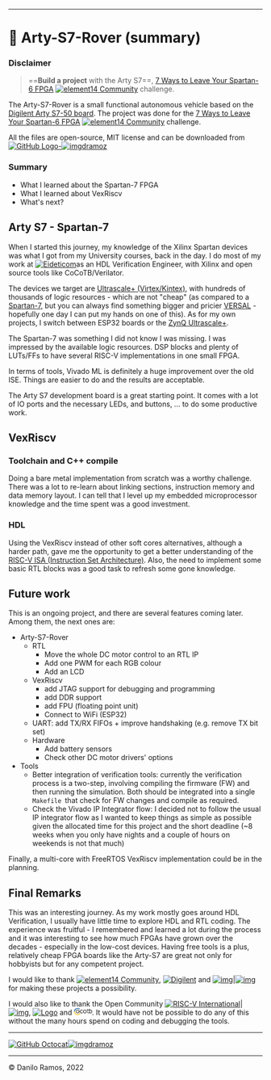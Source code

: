 ****

# 🚎 Arty-S7-Rover (summary)

### Disclaimer

> ==**Build a project** with the Arty S7==, [7 Ways to Leave Your Spartan-6 FPGA](https://community.element14.com/technologies/fpga-group/w/documents/27537/7-ways-to-leave-your-spartan-6-fpga) [<img src="https://community.element14.com/e14/cfs/e14core/images/logos/e14_Profile_206px.png" alt="element14 Community" style="height:2em;" />](https://community.element14.com/) challenge.

The Arty-S7-Rover is a small functional autonomous vehicle based on the [Digilent Arty S7-50 board](https://digilent.com/reference/programmable-logic/arty-s7/start). The project was done for the [7 Ways to Leave Your Spartan-6 FPGA](https://community.element14.com/technologies/fpga-group/w/documents/27537/7-ways-to-leave-your-spartan-6-fpga) [<img src="https://community.element14.com/e14/cfs/e14core/images/logos/e14_Profile_206px.png" alt="element14 Community" style="height:2em;" />](https://community.element14.com/) challenge.

All the files are open-source, MIT license and can be downloaded from [<img src="https://github.githubassets.com/images/modules/logos_page/GitHub-Logo.png" alt="GitHub Logo" style="height:1em;" />-<img src="https://avatars.githubusercontent.com/u/34524370?v=4" alt="img" style="height:1em;" />dramoz](https://github.com/dramoz/arty-s7)

### Summary

- What I learned about the Spartan-7 FPGA
- What I learned about VexRiscv
- What's next?

## Arty S7 - Spartan-7

When I started this journey, my knowledge of the Xilinx Spartan devices was what I got from my University courses, back in the day. I do most of my work at [<img src="https://www.eideticom.com/uploads/images/2019/07/11/eideticom-logo-03.svg" alt="Eideticom" style="height:1em" />]()as an HDL Verification Engineer, with Xilinx and open source tools like CoCoTB/Verilator.

The devices we target are [Ultrascale+ (Virtex/Kintex)](https://www.xilinx.com/products/silicon-devices/fpga/virtex-ultrascale-plus.html), with hundreds of thousands of logic resources - which are not "cheap" (as compared to a [Spartan-7](https://www.xilinx.com/products/silicon-devices/fpga/spartan-7.html), but you can always find something bigger and pricier [VERSAL](https://www.xilinx.com/products/silicon-devices/acap/versal.html) - hopefully one day I can put my hands on one of this). As for my own projects, I switch between ESP32 boards or the  [ZynQ Ultrascale+](https://www.xilinx.com/products/silicon-devices/soc/zynq-ultrascale-mpsoc.html).

The Spartan-7 was something I did not know I was missing. I was impressed by the available logic resources. DSP blocks and plenty of LUTs/FFs to have several RISC-V implementations in one small FPGA.

In terms of tools, Vivado ML is definitely a huge improvement over the old ISE. Things are easier to do and the results are acceptable.

The Arty S7 development board is a great starting point. It comes with a lot of IO ports and the necessary LEDs, and buttons, ... to do some productive work.

## VexRiscv

### Toolchain and C++ compile

Doing a bare metal implementation from scratch was a worthy challenge. There was a lot to re-learn about linking sections, instruction memory and data memory layout. I can tell that I level up my embedded microprocessor knowledge and the time spent was a good investment.

### HDL

Using the VexRiscv instead of other soft cores alternatives, although a harder path, gave me the opportunity to get a better understanding of the [RISC-V ISA (Instruction Set Architecture)](https://en.wikipedia.org/wiki/RISC-V). Also, the need to implement some basic RTL blocks was a good task to refresh some gone knowledge.

## Future work

This is an ongoing project, and there are several features coming later. Among them, the next ones are:

- Arty-S7-Rover
  - RTL
    - Move the whole DC motor control to an RTL IP
    - Add one PWM for each RGB colour
    - Add an LCD
  - VexRiscv
    - add JTAG support for debugging and programming
    - add DDR support
    - add FPU (floating point unit)
    - Connect to WiFi (ESP32)
  - UART: add TX/RX FIFOs + improve handshaking (e.g. remove TX bit set)
  - Hardware
    - Add battery sensors
    - Check other DC motor drivers' options
- Tools
  - Better integration of verification tools: currently the verification process is a two-step, involving compiling the firmware (FW) and then running the simulation. Both should be integrated into a single `Makefile `that check for FW changes and compile as required.
  - Check the Vivado IP Integrator flow: I decided not to follow the usual IP integrator flow as I wanted to keep things as simple as possible given the allocated time for this project and the short deadline (~8 weeks when you only have nights and a couple of hours on weekends is not that much)

Finally, a multi-core with FreeRTOS VexRiscv implementation could be in the planning.

## Final Remarks

This was an interesting journey. As my work mostly goes around HDL Verification, I usually have little time to explore HDL and RTL coding. The experience was fruitful - I remembered and learned a lot during the process and it was interesting to see how much FPGAs have grown over the decades - especially in the low-cost devices. Having free tools is a plus, relatively cheap FPGA boards like the Arty-S7 are great not only for hobbyists but for any competent project.

I would like to thank [<img src="https://community.element14.com/e14/cfs/e14core/images/logos/e14_Profile_206px.png" alt="element14 Community" style="height:2em;" />](https://community.element14.com/), [<img src="https://cdn11.bigcommerce.com/s-7gavg/images/stencil/original/digilent-logo_ni_2021-260px_1_1627086513__23106.original.png" alt="Digilent" style="height:1em;" />](https://digilent.com/) and  [<img src="https://upload.wikimedia.org/wikipedia/commons/7/7c/AMD_Logo.svg" alt="img" style="height:1em;" />](https://www.amd.com/)|[<img src="https://www.xilinx.com/etc.clientlibs/site/clientlibs/xilinx/site-all/resources/imgs/products/xilinx-logo-product.png" alt="img" style="height:1em;" />](https://www.xilinx.com) for making these projects a possibility.

I would also like to thank the Open Community  [<img src="https://riscv.org/wp-content/uploads/2020/06/riscv-color.svg" alt="RISC-V International" style="height:1em;" />](https://riscv.org/)| [<img src="https://community.cadence.com/cfs-file/__key/communityserver-blogs-components-weblogfiles/00-00-00-01-06/sifive_2D00_logo_2D00_v1.png" alt="img" style="height:1em;" />](https://www.sifive.com/), [<img src="https://www.veripool.org/img/verilator_256_200_min.png" alt="Logo" style="height:2em;" />](https://veripool.org/guide/latest/index.html) and [<img src="https://raw.githubusercontent.com/cocotb/cocotb-web/master/assets/img/cocotb-logo.svg" alt="CoCoTB" style="height:1em;" />](https://docs.cocotb.org/en/stable/). It would have not be possible to do any of this without the many hours spend on coding and debugging the tools.

------

 [<img src="https://github.githubassets.com/images/modules/logos_page/Octocat.png" alt="GitHub Octocat" style="height:2em;" /><img src="https://avatars.githubusercontent.com/u/34524370?v=4" alt="img" style="height:1em;" />dramoz](https://github.com/dramoz/arty-s7)

------

© Danilo Ramos, 2022
